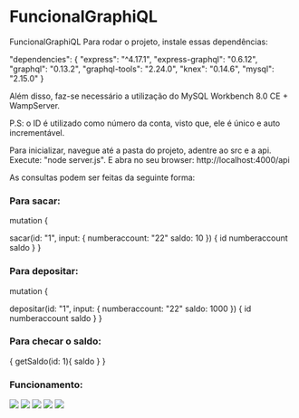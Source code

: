 # FuncionalGraphiQL

FuncionalGraphiQL
Para rodar o projeto, instale essas dependências:

"dependencies": { "express": "^4.17.1", "express-graphql": "0.6.12", "graphql": "0.13.2", "graphql-tools": "2.24.0", "knex": "0.14.6", "mysql": "2.15.0" }

Além disso, faz-se necessário a utilização do MySQL Workbench 8.0 CE + WampServer.

P.S: o ID é utilizado como número da conta, visto que, ele é único e auto incrementável.

Para inicializar, navegue até a pasta do projeto, adentre ao src e a api. Execute: "node server.js". E abra no seu browser: http://localhost:4000/api

As consultas podem ser feitas da seguinte forma:
<h3>Para sacar:</h3>

mutation {

sacar(id: "1", input: { numberaccount: "22" saldo: 10 }) { id numberaccount saldo } }

<h3>Para depositar:</h3>

mutation {

depositar(id: "1", input: { numberaccount: "22" saldo: 1000 }) { id numberaccount saldo } }

<h3>Para checar o saldo:</h3>

{ getSaldo(id: 1){ saldo } }


<h3>Funcionamento:</h3>

<img src="https://i.imgur.com/GFesoOq.png"></img>
<img src="https://i.imgur.com/04ZhnuK.png"></img>
<img src="https://i.imgur.com/SJuWuIk.png"></img>
<img src="https://i.imgur.com/a1d1pOp.png"></img>
<img src="https://i.imgur.com/RyvscvG.png"></img>
